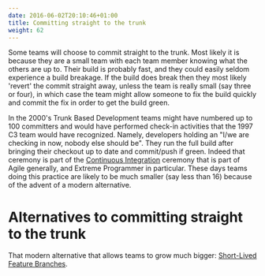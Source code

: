 ```yaml
---
date: 2016-06-02T20:10:46+01:00
title: Committing straight to the trunk
weight: 62
---
```


Some teams will choose to commit straight to the trunk. Most likely it is because they are a small team with each
team member knowing what the others are up to. Their build is probably fast, and they could easily seldom experience
a build breakage. If the build does break then they most likely 'revert' the commit straight away, unless the team is 
really small (say three or four), in which case the team might allow someone to fix the build quickly and commit the 
fix in order to get the build green.

In the 2000's Trunk Based Development teams might have numbered up to 100 committers and would have performed 
check-in activities that the 1997 C3 team would have recognized. Namely, developers holding an "I/we are checking in 
now, nobody else should be". They run the full build after bringing their checkout up to date and commit/push if 
green. Indeed that ceremony is part of the [Continuous Integration](/continuous-integration/) ceremony that is part of 
Agile generally, and Extreme Programmer in particular. These days teams doing this practice are likely to be much
smaller (say less than 16) because of the advent of a modern alternative.

# Alternatives to committing straight to the trunk

That modern alternative that allows teams to grow much bigger:
[Short-Lived Feature Branches](/short-lived-feature-branches/).